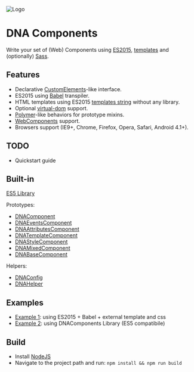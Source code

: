 ![Logo](https://gitlab.com/dna-components/dna-design/raw/master/logos/logo-raster-128.png)

# DNA Components
Write your set of (Web) Components using [ES2015](https://github.com/lukehoban/es6features), [templates](http://www.2ality.com/2015/01/template-strings-html.html) and (optionally) [Sass](http://sass-lang.com/).

## Features

* Declarative [CustomElements](https://developer.mozilla.org/en-US/docs/Web/Web_Components/Custom_Elements)-like interface.
* ES2015 using [Babel](https://babeljs.io) transpiler.
* HTML templates using ES2015 [templates string](https://developer.mozilla.org/en-US/docs/Web/JavaScript/Reference/template_strings) without any library.
* Optional [virtual-dom](https://github.com/Matt-Esch/virtual-dom) support.
* [Polymer](polymer-project.org)-like behaviors for prototype mixins.
* [WebComponents](http://webcomponents.org/) support.
* Browsers support (IE9+, Chrome, Firefox, Opera, Safari, Android 4.1+).

## TODO

* Quickstart guide

## Built-in

[ES5 Library](https://gitlab.com/dna-components/dna-components/blob/master/docs/dna-library.md)

Prototypes:
* [DNAComponent](https://gitlab.com/dna-components/dna-components/blob/master/docs/dna-component.md)
* [DNAEventsComponent](https://gitlab.com/dna-components/dna-components/blob/master/docs/dna-events-component.md)
* [DNAAttributesComponent](https://gitlab.com/dna-components/dna-components/blob/master/docs/dna-attributes-component.md)
* [DNATemplateComponent](https://gitlab.com/dna-components/dna-components/blob/master/docs/dna-template-component.md)
* [DNAStyleComponent](https://gitlab.com/dna-components/dna-components/blob/master/docs/dna-style-component.md)
* [DNAMixedComponent](https://gitlab.com/dna-components/dna-components/blob/master/docs/dna-mixed-component.md)
* [DNABaseComponent](https://gitlab.com/dna-components/dna-components/blob/master/docs/dna-base-component.md)

Helpers:
* [DNAConfig](https://gitlab.com/dna-components/dna-components/blob/master/docs/dna-config.md)
* [DNAHelper](https://gitlab.com/dna-components/dna-components/blob/master/docs/dna-helper.md)

## Examples

* [Example 1](https://gitlab.com/dna-components/dna-components/blob/master/samples/es6/components/seed/seed-component.next.js): using ES2015 + Babel + external template and css
* [Example 2](https://gitlab.com/dna-components/dna-components/blob/master/samples/es5/components/seed/seed-component.js): using DNAComponents Library (ES5 compatibile)

## Build

* Install [NodeJS](https://nodejs.org)
* Navigate to the project path and run: `npm install && npm run build`
